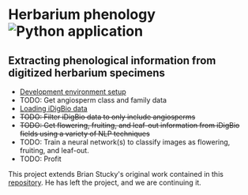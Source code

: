 # Herbarium phenology![Python application](https://github.com/rafelafrance/herbarium_phenology/workflows/CI/badge.svg)

## Extracting phenological information from digitized herbarium specimens

- [Development environment setup](docs/dev_setup.md)
- TODO: Get angiosperm class and family data
- [Loading iDigBio data](notebooks/01_idigbio_load.ipynb)
- ~~TODO: Filter iDigBio data to only include angiosperms~~
- ~~TODO: Get flowering, fruiting, and leaf-out information from iDigBio fields using a variety of NLP techniques~~
- TODO: Train a neural network(s) to classify images as flowering, fruiting, and leaf-out.
- TODO: Profit

This project extends Brian Stucky's original work contained in this [repository](https://gitlab.com/stuckyb/herbarium_phenology). He has left the project, and we are continuing it.
